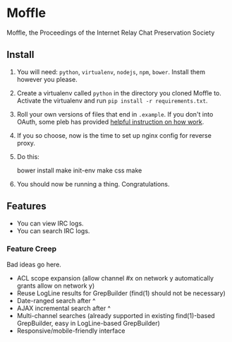 # Moffle

Moffle, the Proceedings of the Internet Relay Chat Preservation Society

## Install

  1. You will need: ``python``, ``virtualenv``, ``nodejs``, ``npm``, ``bower``. Install them however you please.
  2. Create a virtualenv called ``python`` in the directory you cloned Moffle to. Activate the virtualenv and run ``pip install -r requirements.txt``.
  3. Roll your own versions of files that end in ``.example``. If you don't into OAuth, some pleb has provided [helpful instruction on how work](https://github.com/kennydo/irc-log-viewer/blob/master/README.rst).
  4. If you so choose, now is the time to set up nginx config for reverse proxy.
  5. Do this:

        bower install
        make init-env
        make css
        make

  6. You should now be running a thing. Congratulations.

## Features

  * You can view IRC logs.
  * You can search IRC logs.

### Feature Creep

Bad ideas go here.

  * ACL scope expansion (allow channel #x on network y automatically grants allow on network y)
  * Reuse LogLine results for GrepBuilder (find(1) should not be necessary)
  * Date-ranged search after ^
  * AJAX incremental search after ^
  * Multi-channel searches (already supported in existing find(1)-based GrepBuilder, easy in LogLine-based GrepBuilder)
  * Responsive/mobile-friendly interface
